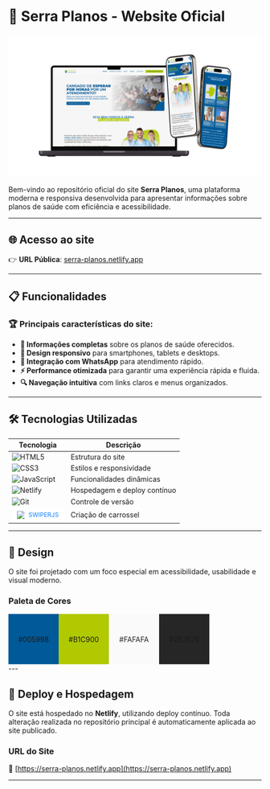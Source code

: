 # 🌟 Serra Planos - Website Oficial

![Banner Principal](./src/imagens/Apresentacao.png)

Bem-vindo ao repositório oficial do site **Serra Planos**, uma plataforma moderna e responsiva desenvolvida para apresentar informações sobre planos de saúde com eficiência e acessibilidade.

---

## 🌐 Acesso ao site

👉 **URL Pública**: [serra-planos.netlify.app](https://serra-planos.netlify.app)

---

## 📋 Funcionalidades

### 🏆 Principais características do site:

- **🏥 Informações completas** sobre os planos de saúde oferecidos.
- **📱 Design responsivo** para smartphones, tablets e desktops.
- **💬 Integração com WhatsApp** para atendimento rápido.
- **⚡ Performance otimizada** para garantir uma experiência rápida e fluida.
- **🔍 Navegação intuitiva** com links claros e menus organizados.

---

## 🛠️ Tecnologias Utilizadas

| Tecnologia                                                                                                                                                                                                                                                                                                                               | Descrição                    |
| ---------------------------------------------------------------------------------------------------------------------------------------------------------------------------------------------------------------------------------------------------------------------------------------------------------------------------------------- | ---------------------------- |
| ![HTML5](https://img.shields.io/badge/HTML5-%23E34F26.svg?style=for-the-badge&logo=html5&logoColor=white)                                                                                                                                                                                                                                | Estrutura do site            |
| ![CSS3](https://img.shields.io/badge/CSS3-%231572B6.svg?style=for-the-badge&logo=css3&logoColor=white)                                                                                                                                                                                                                                   | Estilos e responsividade     |
| ![JavaScript](https://img.shields.io/badge/JavaScript-%23F7DF1E.svg?style=for-the-badge&logo=javascript&logoColor=black)                                                                                                                                                                                                                 | Funcionalidades dinâmicas    |
| ![Netlify](https://img.shields.io/badge/Netlify-%2300C7B7.svg?style=for-the-badge&logo=netlify&logoColor=white)                                                                                                                                                                                                                          | Hospedagem e deploy contínuo |
| ![Git](https://img.shields.io/badge/Git-%23F05032.svg?style=for-the-badge&logo=git&logoColor=white)                                                                                                                                                                                                                                      | Controle de versão           |
| <div style="background: #fff; display: flex; align-items: center; justify-content: center; gap: 8px; width: fit-content; padding-block: 5px; padding-inline: 10px; color: #1380FF; font-size: 12px"><img width= "15; " src="https://encrypted-tbn0.gstatic.com/images?q=tbn:ANd9GcRVyCLASC7lIewhqAacj8Ky1LeD7tVG9CMDbA&s">SWIPERJS</div> | Criação de carrossel         |

---

## 🎨 Design

O site foi projetado com um foco especial em acessibilidade, usabilidade e visual moderno.

### Paleta de Cores

<div style="width: 400px; height: 100px; background: #fafafa; display: flex; flex-direction: row;" class="paleta">
   <div style="width: 100px; height: 100px; background: #005998; display: flex; align-items: center; justify-content: center"  class="cor">#005998</div>
   <div style="width: 100px; height: 100px; background: #b1c900; display: flex; align-items: center; justify-content: center" class="cor">#B1C900</div>
   <div style="width: 100px; height: 100px; background: #fafafa;display: flex; align-items: center; justify-content: center; color: #262626" class="cor">#FAFAFA</div>
   <div style="width: 100px; height: 100px; background: #262626;display: flex; align-items: center; justify-content: center" class="cor">#262626</div>
</div>
---

## 🚀 Deploy e Hospedagem

O site está hospedado no **Netlify**, utilizando deploy contínuo. Toda alteração realizada no repositório principal é automaticamente aplicada ao site publicado.

### URL do Site

🔗 [https://serra-planos.netlify.app](https://serra-planos.netlify.app)

---
